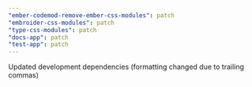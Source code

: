 ```yaml
---
"ember-codemod-remove-ember-css-modules": patch
"embroider-css-modules": patch
"type-css-modules": patch
"docs-app": patch
"test-app": patch
---
```


Updated development dependencies (formatting changed due to trailing commas)
